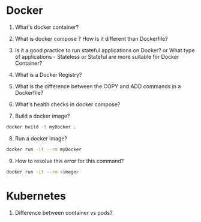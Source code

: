 # Docker

1. What's docker container?

2. What is docker compose ? How is it different than Dockerfile?

3. Is it a good practice to run stateful applications on Docker? or What type of applications - Stateless or Stateful are more suitable for Docker Container?

4. What is a Docker Registry?

5. What is the difference between the COPY and ADD commands in a Dockerfile?

6. What's health checks in docker compose?

7. Build a docker image?

```bash
docker build -t myDocker .
```

8. Run a docker image?

```bash
docker run -it --rm myDocker
```


9. How to resolve this error for this command? 

```bash 
docker run -it --rm <image>
```

# Kubernetes

1. Difference between container vs pods?
